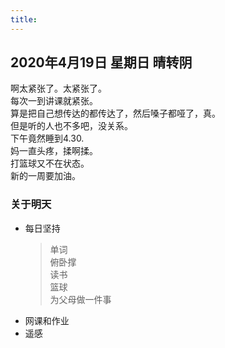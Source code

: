 ```yaml
---
title: 
---
```

## 2020年4月19日 星期日 晴转阴
啊太紧张了。太紧张了。  
每次一到讲课就紧张。  
算是把自己想传达的都传达了，然后嗓子都哑了，真。  
但是听的人也不多吧，没关系。  
下午竟然睡到4.30.  
妈一直头疼，揉啊揉。  
打篮球又不在状态。  
新的一周要加油。  
### 关于明天
* 每日坚持
	> 单词  
	> 俯卧撑  
	> 读书  
	> 篮球  
	> 为父母做一件事
* 网课和作业  
* 遥感  